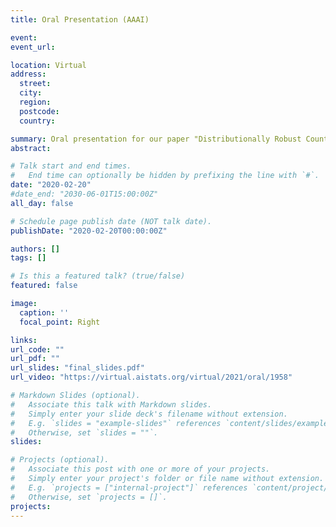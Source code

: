 ```yaml
---
title: Oral Presentation (AAAI)

event: 
event_url: 

location: Virtual
address:
  street: 
  city: 
  region: 
  postcode: 
  country: 

summary: Oral presentation for our paper "Distributionally Robust Counterfactual Risk Minimization".
abstract: 

# Talk start and end times.
#   End time can optionally be hidden by prefixing the line with `#`.
date: "2020-02-20"
#date_end: "2030-06-01T15:00:00Z"
all_day: false

# Schedule page publish date (NOT talk date).
publishDate: "2020-02-20T00:00:00Z"

authors: []
tags: []

# Is this a featured talk? (true/false)
featured: false

image:
  caption: ''
  focal_point: Right

links:
url_code: ""
url_pdf: ""
url_slides: "final_slides.pdf"
url_video: "https://virtual.aistats.org/virtual/2021/oral/1958"

# Markdown Slides (optional).
#   Associate this talk with Markdown slides.
#   Simply enter your slide deck's filename without extension.
#   E.g. `slides = "example-slides"` references `content/slides/example-slides.md`.
#   Otherwise, set `slides = ""`.
slides:

# Projects (optional).
#   Associate this post with one or more of your projects.
#   Simply enter your project's folder or file name without extension.
#   E.g. `projects = ["internal-project"]` references `content/project/deep-learning/index.md`.
#   Otherwise, set `projects = []`.
projects:
---
```


